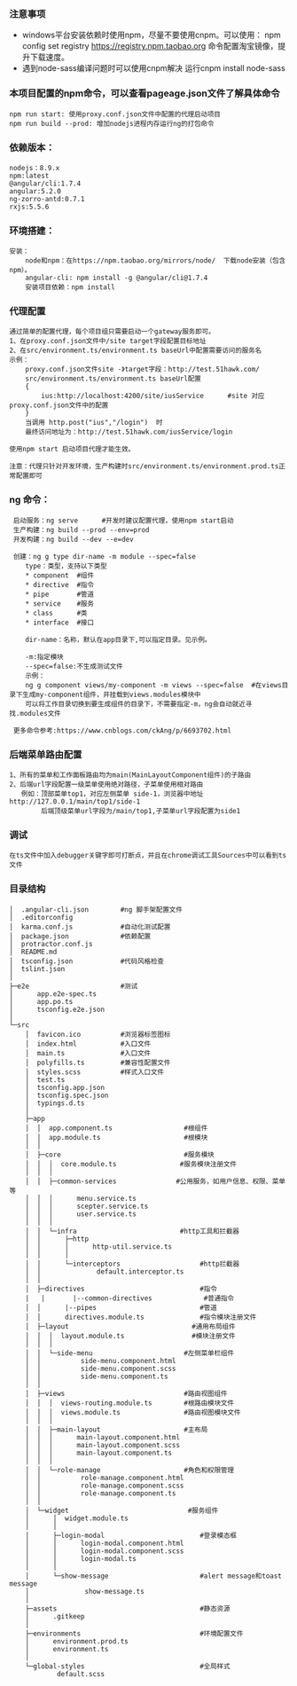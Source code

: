 ### 注意事项
* windows平台安装依赖时使用npm，尽量不要使用cnpm。可以使用：
 npm config set registry https://registry.npm.taobao.org
命令配置淘宝镜像，提升下载速度。
* 遇到node-sass编译问题时可以使用cnpm解决
  运行cnpm install node-sass
### 本项目配置的npm命令，可以查看pageage.json文件了解具体命令
    npm run start: 使用proxy.conf.json文件中配置的代理启动项目
    npm run build --prod: 增加nodejs进程内存运行ng的打包命令
### 依赖版本：
    nodejs：8.9.x
    npm:latest
    @angular/cli:1.7.4
    angular:5.2.0
    ng-zorro-antd:0.7.1
    rxjs:5.5.6
### 环境搭建：
    安装：
        node和npm：在https://npm.taobao.org/mirrors/node/  下载node安装（包含npm）。
        angular-cli: npm install -g @angular/cli@1.7.4
        安装项目依赖：npm install
### 代理配置
    通过简单的配置代理，每个项目组只需要启动一个gateway服务即可。
    1、在proxy.conf.json文件中/site target字段配置目标地址
    2、在src/environment.ts/environment.ts baseUrl中配置需要访问的服务名
    示例：
        proxy.conf.json文件site -》target字段：http://test.51hawk.com/
        src/environment.ts/environment.ts baseUrl配置
        {
            ius:http://localhost:4200/site/iusService      #site 对应proxy.conf.json文件中的配置
        }
        当调用 http.post("ius","/login")  时
        最终访问地址为：http://test.51hawk.com/iusService/login

    使用npm start 启动项目代理才能生效。

    注意：代理只针对开发环境，生产构建时src/environment.ts/environment.prod.ts正常配置即可
### ng 命令：
     启动服务：ng serve      #开发时建议配置代理，使用npm start启动
     生产构建：ng build --prod --env=prod
     开发构建：ng build --dev --e=dev

     创建：ng g type dir-name -m module --spec=false
        type：类型，支持以下类型
        * component  #组件
        * directive  #指令
        * pipe       #管道
        * service    #服务
        * class      #类
        * interface  #接口

        dir-name：名称，默认在app目录下,可以指定目录。见示例。

        -m:指定模块
        --spec=false:不生成测试文件
        示例：
        ng g component views/my-component -m views --spec=false  #在views目录下生成my-component组件，并挂载到views.modules模块中
        可以将工作目录切换到要生成组件的目录下，不需要指定-m，ng会自动就近寻找.modules文件

     更多命令参考:https://www.cnblogs.com/ckAng/p/6693702.html

### 后端菜单路由配置
    1、所有的菜单和工作面板路由均为main(MainLayoutComponent组件)的子路由
    2、后端url字段配置一级菜单使用绝对路径，子菜单使用相对路由
       例如：顶部菜单top1，对应左侧菜单 side-1，浏览器中地址http://127.0.0.1/main/top1/side-1
            后端顶级菜单url字段为/main/top1,子菜单url字段配置为side1
### 调试
    在ts文件中加入debugger关键字即可打断点，并且在chrome调试工具Sources中可以看到ts文件
### 目录结构

    │  .angular-cli.json        #ng 脚手架配置文件
    │  .editorconfig
    │  karma.conf.js            #自动化测试配置
    │  package.json             #依赖配置
    │  protractor.conf.js
    │  README.md
    │  tsconfig.json            #代码风格检查
    │  tslint.json
    │
    ├─e2e                       #测试
    │      app.e2e-spec.ts
    │      app.po.ts
    │      tsconfig.e2e.json
    │
    └─src
        │  favicon.ico          #浏览器标签图标
        │  index.html           #入口文件
        │  main.ts              #入口文件
        │  polyfills.ts         #兼容性配置文件
        │  styles.scss          #样式入口文件
        │  test.ts
        │  tsconfig.app.json
        │  tsconfig.spec.json
        │  typings.d.ts
        │
        ├─app
        │  │  app.component.ts                  #根组件
        │  │  app.module.ts                     #根模块
        │  │
        │  ├─core                               #服务模块
        │  │  │  core.module.ts                #服务模块注册文件
        │  │  │
        │  │  ├─common-services               #公用服务，如用户信息、权限、菜单等
        │  │  │      menu.service.ts
        │  │  │      scepter.service.ts
        │  │  │      user.service.ts
        │  │  │
        │  │  └─infra                          #http工具和拦截器
        │  │      ├─http
        │  │      │      http-util.service.ts
        │  │      │
        │  │      └─interceptors                    #http拦截器
        │  │              default.interceptor.ts
        │  │
        │  ├─directives                             #指令
        |   |       |--common-directives             #普通指令
        │  │      |--pipes                          #管道
        │  │      directives.module.ts              #指令模块注册文件
        │  ├─layout                               #通用布局组件
        │  │  │  layout.module.ts                 #模块注册文件
        │  │  │
        │  │  └─side-menu                       #左侧菜单栏组件
        │  │          side-menu.component.html
        │  │          side-menu.component.scss
        │  │          side-menu.component.ts
        │  │
        │  ├─views                              #路由视图组件
        │  │  │  views-routing.module.ts        #根路由模块文件
        │  │  │  views.module.ts                #路由视图模块文件
        │  │  │
        │  │  ├─main-layout                     #主布局
        │  │  │      main-layout.component.html
        │  │  │      main-layout.component.scss
        │  │  │      main-layout.component.ts
        │  │  │
        │  │  └─role-manage                     #角色和权限管理
        │  │          role-manage.component.html
        │  │          role-manage.component.scss
        │  │          role-manage.component.ts
        │  │
        │  └─widget                              #服务组件
        │      │  widget.module.ts
        │      │
        │      ├─login-modal                        #登录模态框
        │      │      login-modal.component.html
        │      │      login-modal.component.scss
        │      │      login-modal.ts
        │      │
        │      └─show-message                       #alert message和toast message
        │              show-message.ts
        │
        ├─assets                                    #静态资源
        │      .gitkeep
        │
        ├─environments                              #环境配置文件
        │      environment.prod.ts
        │      environment.ts
        │
        └─global-styles                             #全局样式
                default.scss
    
